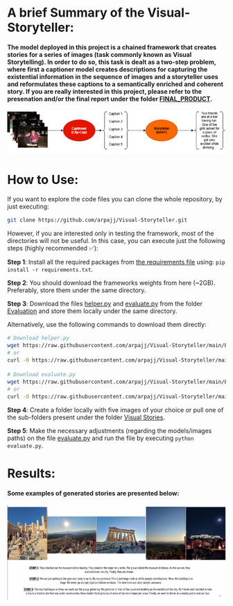 # A brief Summary of the Visual-Storyteller:

#### The model deployed in this project is a chained framework that creates stories for a series of images (task commonly known as Visual Storytelling). In order to do so, this task is dealt as a two-step problem, where first a captioner model creates descriptions for capturing the existential information in the sequence of images and a storyteller uses and reformulates these captions to a semantically enriched and coherent story. If you are really interested in this project, please refer to the presenation and/or the final report under the folder [FINAL_PRODUCT](./FINAL_PRODUCT).

![My Image](Images/Model_diagram.png)

# How to Use:

If you want to explore the code files you can clone the whole repository, by just executing: 
```bash 
git clone https://github.com/arpajj/Visual-Storyteller.git
```
However, if you are interested only in testing the framework, most of the directories will not be useful. 
In this case, you can execute just the following steps (highly recommended ✅): 

__Step 1__: Install all the required packages from [the requirements file](./requirements.txt) using: `pip install -r requirements.txt`.

__Step 2__: You should download the frameworks weights from here (~2GB). Preferably, store them under the same directory.

__Step 3__: Download the files [helper.py](./Evaluation/helper.py) and [evaluate.py](./Evaluation/evaluate.py) from the folder [Evaluation](./Evaluation) and store them locally under the same directory. 

Alternatively, use the following commands to download them directly:

```bash
# Download helper.py
wget https://raw.githubusercontent.com/arpajj/Visual-Storyteller/main/Evaluation/helper.py
# or
curl -O https://raw.githubusercontent.com/arpajj/Visual-Storyteller/main/Evaluation/helper.py

# Download evaluate.py
wget https://raw.githubusercontent.com/arpajj/Visual-Storyteller/main/Evaluation/evaluate.py
# or
curl -O https://raw.githubusercontent.com/arpajj/Visual-Storyteller/main/Evaluation/evaluate.py
```

__Step 4__: Create a folder locally with five images of your choice or pull one of the sub-folders present under the folder [Visual Stories](https://github.com/arpajj/Visual-Storyteller/tree/main/Visual%20Stories).

__Step 5__: Make the necessary adjustments (regarding the models/images paths) on the file [evaluate.py](./Evaluation/evaluate.py) and run the file by executing `python evaluate.py`.


# Results: 

#### Some examples of generated stories are presented below: 

![My Image](Images/Story_example.png)


